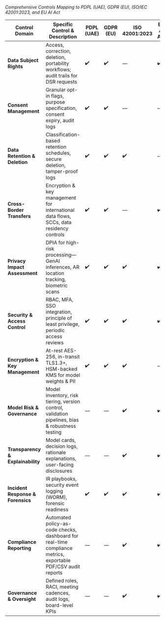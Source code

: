 *Comprehensive Controls Mapping to PDPL (UAE), GDPR (EU), ISO/IEC 42001:2023, and EU AI Act*

| Control Domain                    | Specific Control & Description                                                                                | PDPL (UAE) | GDPR (EU) | ISO 42001:2023 | EU AI Act | Owner / Artifact / Cadence                                                |
| --------------------------------- | ------------------------------------------------------------------------------------------------------------- | ---------- | --------- | -------------- | --------- | ------------------------------------------------------------------------- |
| **Data Subject Rights**           | Access, correction, deletion, portability workflows; audit trails for DSR requests                            | ✔️         | ✔️        | —              | ✔️        | DPO / `data_governance.md`; Quarterly                                     |
| **Consent Management**            | Granular opt-in flags, purpose specification, consent expiry, audit logs                                      | ✔️         | ✔️        | —              | —         | Product Ops / Consent API & UI; Monthly                                   |
| **Data Retention & Deletion**     | Classification-based retention schedules, secure deletion, tamper-proof logs                                  | ✔️         | ✔️        | ✔️             | —         | DPO & Data Team / Retention Policy; Annual Review                         |
| **Cross-Border Transfers**        | Encryption & key management for international data flows, SCCs, data residency controls                       | ✔️         | ✔️        | —              | ✔️        | Legal / SCC Registry; Semi-Annual                                         |
| **Privacy Impact Assessment**     | DPIA for high-risk processing—GenAI inferences, AR location tracking, biometric scans                         | ✔️         | ✔️        | ✔️             | ✔️        | DPO & AI Ethics / DPIA Report; Pre-launch & Ongoing                       |
| **Security & Access Control**     | RBAC, MFA, SSO integration, principle of least privilege, periodic access reviews                             | ✔️         | ✔️        | ✔️             | ✔️        | CISO / IAM Policies; Monthly                                              |
| **Encryption & Key Management**   | At-rest AES-256, in-transit TLS1.3+, HSM-backed KMS for model weights & PII                                   | ✔️         | ✔️        | ✔️             | —         | Engineering / `infrastructure/terraform/modules/quantum-auth`; Bi-Annual  |
| **Model Risk & Governance**       | Model inventory, risk tiering, version control, validation pipelines, bias & robustness testing               | —          | —         | ✔️             | ✔️        | AI Ethics Board / `docs/Strategy/responsible_ai_governance.md`; Quarterly |
| **Transparency & Explainability** | Model cards, decision logs, rationale explanations, user-facing disclosures                                   | —          | —         | ✔️             | ✔️        | AI Ethics & Product / Model Card Repo; Bi-Annual                          |
| **Incident Response & Forensics** | IR playbooks, security event logging (WORM), forensic readiness                                               | ✔️         | ✔️        | ✔️             | ✔️        | Security Council / Incident Runbooks; Quarterly Drills                    |
| **Compliance Reporting**          | Automated policy-as-code checks, dashboard for real-time compliance metrics, exportable PDF/CSV audit reports | —          | —         | ✔️             | ✔️        | Compliance Lead / `automation/compliance_workflows.yml`; Continuous       |
| **Governance & Oversight**        | Defined roles, RACI, meeting cadences, audit logs, board-level KPIs                                           | —          | —         | ✔️             | ✔️        | Exec Leadership / Governance Charter; Annual AGM                          |
